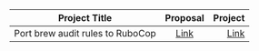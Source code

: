 | Project Title      |  Proposal          | Project  |
| ------------- |:-------------:| -----:|
|Port brew audit rules to RuboCop| [Link](https://drive.google.com/file/d/0BzOPsFQ1dKrScEhvTXY1MWZ6d1k/view) | [Link](https://summerofcode.withgoogle.com/archive/2017/projects/5140405569978368/) |
